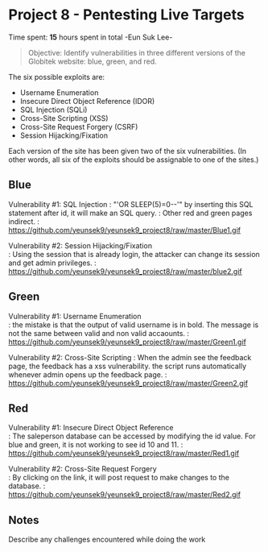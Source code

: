 # Project 8 - Pentesting Live Targets

Time spent: **15** hours spent in total -Eun Suk Lee-

> Objective: Identify vulnerabilities in three different versions of the Globitek website: blue, green, and red.

The six possible exploits are:
* Username Enumeration
* Insecure Direct Object Reference (IDOR)
* SQL Injection (SQLi)
* Cross-Site Scripting (XSS)
* Cross-Site Request Forgery (CSRF)
* Session Hijacking/Fixation

Each version of the site has been given two of the six vulnerabilities. (In other words, all six of the exploits should be assignable to one of the sites.)

## Blue

Vulnerability #1: SQL Injection : "'OR SLEEP(5)=0--'" by inserting this SQL statement after id, it will make an SQL query.
				: Other red and green pages indirect.
				: https://github.com/yeunsek9/yeunsek9_project8/raw/master/Blue1.gif
				
Vulnerability #2: Session Hijacking/Fixation					
				: Using the session that is already login, the attacker can change its session and get admin privileges.
				: https://github.com/yeunsek9/yeunsek9_project8/raw/master/blue2.gif
				


## Green

Vulnerability #1: Username Enumeration		
				: the mistake is that the output of valid username is in bold. The message is not the same between valid and non valid accaounts.
				: https://github.com/yeunsek9/yeunsek9_project8/raw/master/Green1.gif
				

Vulnerability #2: Cross-Site Scripting
				: When the admin see the feedback page, the feedback has a xss vulnerability. the script runs automatically whenever admin opens up the feedback page.
				: https://github.com/yeunsek9/yeunsek9_project8/raw/master/Green2.gif
				



## Red

Vulnerability #1: Insecure Direct Object Reference	
				: The saleperson database can be accessed by modifying the id value. For blue and green, it is not working to see id 10 and 11.
				: https://github.com/yeunsek9/yeunsek9_project8/raw/master/Red1.gif
				

Vulnerability #2: Cross-Site Request Forgery	
				: By clicking on the link, it will post request to make changes to the database.
				: https://github.com/yeunsek9/yeunsek9_project8/raw/master/Red2.gif
				


## Notes

Describe any challenges encountered while doing the work
